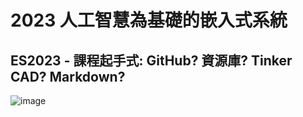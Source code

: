 # 2023 人工智慧為基礎的嵌入式系統

## ES2023 - 課程起手式: GitHub? 資源庫? Tinker CAD? Markdown?


![image](https://github.com/c1345672c/ES2023/assets/144580580/e3117fdc-13d7-4443-8bae-468ab8df7f54)
